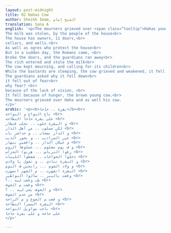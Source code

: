 ```yaml
---
layout: post-midnight
title: 02 Hahas Cow
author: Sheikh Imam, الشيخ إمام
translation: Sana A
english: '<p>The mourners grieved over <span class=“tooltip">Hahas young cow<span class="tooltiptext">Haha can refer to both an Egyptian name, but also to the words a farmer would yell at his stock to move.</span></span> <br>A milch cow, milking honey<br>
The milk was stolen, by the people of the house<br>
The house has owners, 11 doors,<br>
cellars, and wells.<br>
As well as ogres who protect the house<br>
But in a sudden day, the Romans came, <br>
Broke the doors, and the guardians ran away<br>
The rich entered and stole the milk<br>
The cow kept mourning, and calling for its children<br>
While the bastards are sleeping, the cow grieved and weakened, it fell down in the well. <br>
The guardians asked why it fell down<br>
it fell out of fear<br>
why fear? <br>
because of the lack of vision, <br>
It fell because of hunger, the brown young cow.<br>
The mourners grieved over Haha and as well his cow.  
</p>'
arabic: '<p><b>بقرة .. حاحا</b><br>
ناح النواح و النواحة <br>
على بقرة حاحا النطاحة <br>
و البقرة حلوب .. تحلب قنطار <br>
لكن مسلوب .. من أهل الدار <br>
و الدار بصحاب .. و حداشر باب <br>
غير السراديب .. و بحور الديب <br>
و غيلان الدار .. واقفين بنهار <br>
و ف يوم معلوم ... عملوها الروم <br>
زقوا الترباس ... هِربوا الحراس <br>
دخلوا الخواجات .. شفطوا اللبنات <br>
و البقرة تنادي .. و تقول يا ولادي <br>
و ولاد الشوم ... رايحين ف النوم <br>
البقرة انقهرت .. م القهر انصهرت <br>
وقعت بالبير .. سألوا النواطير <br>
طب وقعت ليه ..؟ <br>
وقعت م الخوف <br>
و الخوف يجي ليه .. ؟ <br>
من عدم الشوف <br>
و قعت م الجوع و م الراحة <br>
البقرة السمرا النطاحة <br>
ناحت مواويل النواحة <br>
على حاحة و على بقرة حاحا
</p>'

---
```

